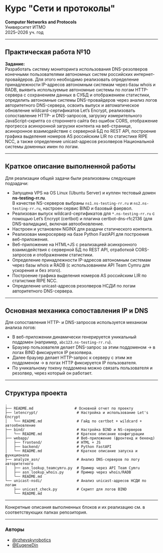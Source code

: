 # Курс "Сети и протоколы"

**Computer Networks and Protocols**  
Университет ИТМО  
2025–2026 уч. год  

---

## Практическая работа №10

**Задание:**  
Разработать систему мониторинга использования DNS-резолверов конечными пользователями автономных систем российских интернет-провайдеров. Для этого необходимо реализовать определение принадлежности IP-адресов автономным системам через базы whois и RADB, выявить используемые автономные системы по логам HTTP-сервера с сохранением данных в СУБД и отображением статистики, определить автономные системы DNS-провайдеров через анализ логов авторитетного DNS-сервера, освоить выпуск и автоматическое обновление wildcard-сертификатов Let’s Encrypt, реализовать сопоставление HTTP- и DNS-запросов, загрузку измерительного JavaScript-скрипта со стороннего сайта без ошибок CORS, отображение прогресса асинхронной загрузки контента на веб-странице, асинхронное взаимодействие с серверной БД по REST API, построение графика выделения номеров AS российским LIR по статистике RIPE NCC, а также определение unicast-адресов резолверов Национальной системы доменных имен по логам.

---

## Краткое описание выполненной работы

Для реализации общей задачи были реализованы следующие подзадачи:

- Запущена VPS на OS Linux (Ubuntu Server) и куплен тестовый домен **ns-testing-rr.ru**.  
  В качестве NS-серверов выбраны `ns1.ns-testing-rr.ru` и `ns2.ns-testing-rr.ru`, настроен сервис BIND и базовый фаервол.  
- Реализован выпуск wildcard-сертификатов для `*.ns-testing-rr.ru` с помощью Let’s Encrypt (certbot) и плагина certbot-dns-rfc2136 (для DNS-валидации), включая автообновление.  
- Настроен и установлен NGINX для раздачи статического контента.  
- Реализован микросервер на базе Python FastAPI для построения веб-приложения.  
- Веб-приложение на HTML+JS с реализацией асинхронного взаимодействия с серверной БД по REST API, отработкой CORS-запросов и отображением статистики.  
- Определение принадлежности IP-адресов автономным системам через базы whois и RADB (с использованием API Team Cymru для ускорения и без этого).  
- Построение графика выделения номеров AS российским LIR по статистике RIPE NCC.  
- Определение unicast-адресов резолверов НСДИ по логам авторитетного DNS-сервера.  

---

## Основная механика сопоставления IP и DNS

Для сопоставления HTTP- и DNS-запросов используется механизм анализа логов:  

- В веб-приложении динамически генерируется уникальный поддомен (например, `abc123.ns-testing-rr.ru`).  
- Браузер пользователя делает DNS-запрос за этим поддоменом → в логах BIND фиксируется IP резолвера.  
- Далее браузер делает HTTP-запрос к серверу с этим же поддоменом → в логах HTTP фиксируется IP пользователя.  
- По уникальному токену поддомена можно связать пользователя и резолвер, через который он работает.  

---

## Структура проекта

```text
.
├── README.md                   # Основной отчет по проекту
├── letencrypt/                  # Настройка и использование Let's Encrypt
│   └── README.md                # Гайд по certbot + wildcard + автообновление
├── bind/                        # Настройка BIND и NS-серверов
│   └── README.md                # Краткое описание конфигурации
├── webapp/                      # Веб-приложение (фронтенд и бекенд)
│   ├── frontend/                # HTML + JS
│   ├── backend/                 # Python FastAPI
│   └── README.md                # Краткое описание запуска и функционала
├── analyze_asn/                 # Анализ DNS-серверов по логу авторитетного
│   ├── asn_lookup_teamcymru.py  # Пример через API Team Cymru
│   ├── asn_lookup_whois.py      # Пример через whois/RADB
│   └── README.md
└── unicast-nsdi/                # Анализ unicast-адресов НСДИ по логам
    ├── unicast_check.py         # Скрипт для логов BIND
    └── README.md
```

---

Конкретные описания выполненных блоков и их реализацию см. в соответствующих папках репозитория.  

---

### Авторы

- [@rzhevskyrobotics](https://github.com/rzhevskyrobotics)  
- [@EugeneDin](https://github.com/EugeneDin)  
